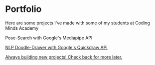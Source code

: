 # Portfolio

Here are some projects I've made with some of my students at Coding Minds Academy

Pose-Search with Google's Mediapipe API
<a href="https://www.loom.com/share/aebeec12226547c59433e9e997209474">

NLP Doodle-Drawer with Google's Quickdraw API
<a href="https://www.loom.com/share/295bd546ccf446068b3d0fe7e494b7ed">

Always building new projects! Check back for more later.
